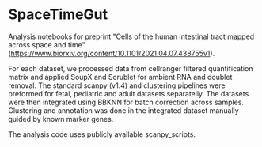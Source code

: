 # SpaceTimeGut

Analysis notebooks for preprint "Cells of the human intestinal tract mapped across space and time" (https://www.biorxiv.org/content/10.1101/2021.04.07.438755v1).

For each dataset, we processed data from cellranger filtered quantification matrix and applied SoupX and Scrublet for ambient RNA and doublet removal. The standard scanpy (v1.4) and clustering pipelines were preformed for fetal, pediatric and adult datasets separatelly. The datasets were then integrated using BBKNN for batch correction across samples. Clustering and annotation was done in the integrated dataset manually guided by known marker genes.

The analysis code uses publicly available scanpy_scripts.
